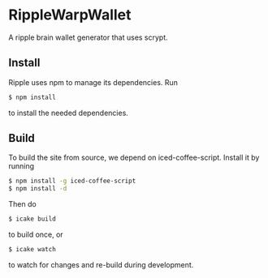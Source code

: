 # RippleWarpWallet

A ripple brain wallet generator that uses scrypt.

## Install

Ripple uses npm to manage its dependencies. Run
```sh
$ npm install
```
to install the needed dependencies.
## Build

To build the site from source, we depend on iced-coffee-script. Install it by running
```sh
$ npm install -g iced-coffee-script
$ npm install -d
```
Then do
```sh
$ icake build
```
to build once, or
```sh
$ icake watch
```
to watch for changes and re-build during development.